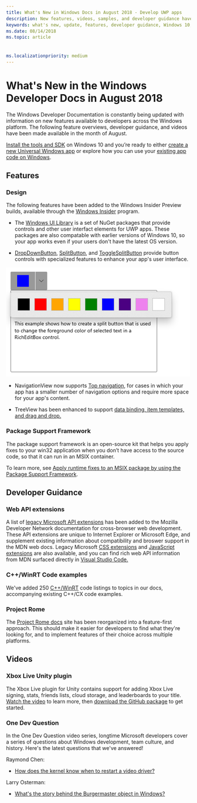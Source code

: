 ```yaml
---
title: What's New in Windows Docs in August 2018 - Develop UWP apps
description: New features, videos, samples, and developer guidance have been added to the Windows 10 developer documentation for August 2018.
keywords: what's new, update, features, developer guidance, Windows 10, august
ms.date: 08/14/2018
ms.topic: article


ms.localizationpriority: medium
---
```

# What's New in the Windows Developer Docs in August 2018

The Windows Developer Documentation is constantly being updated with information on new features available to developers across the Windows platform. The following feature overviews, developer guidance, and videos have been made available in the month of August.

[Install the tools and SDK](https://developer.microsoft.com/windows/downloads#_blank) on Windows 10 and you’re ready to either [create a new Universal Windows app](../get-started/create-uwp-apps.md) or explore how you can use your [existing app code on Windows](../porting/index.md).

## Features

### Design

The following features have been added to the Windows Insider Preview builds, available through the [Windows Insider](https://insider.windows.com/) program.

* The [Windows UI Library](/uwp/toolkits/winui/) is a set of NuGet packages that provide controls and other user interfact elements for UWP apps. These packages are also compatable with earlier versions of Windows 10, so your app works even if your users don't have the latest OS version.

* [DropDownButton](../design/controls-and-patterns/buttons.md#create-a-drop-down-button), [SplitButton](../design/controls-and-patterns/buttons.md#create-a-split-button), and [ToggleSplitButton](../design/controls-and-patterns/buttons.md#create-a-toggle-split-button) provide button controls with specialized features to enhance your app's user interface.

![A split button for selecting foreground color](../design/controls-and-patterns/images/split-button-rtb.png)

* NavigationView now supports [Top navigation](../design/controls-and-patterns/navigationview.md), for cases in which your app has a smaller number of navigation options and require more space for your app's content.

* TreeView has been enhanced to support [data binding, item templates, and drag and drop.](../design/controls-and-patterns/tree-view.md)

### Package Support Framework

The package support framework is an open-source kit that helps you apply fixes to your win32 application when you don’t have access to the source code, so that it can run in an MSIX container.

To learn more, see [Apply runtime fixes to an MSIX package by using the Package Support Framework](/windows/msix/psf/package-support-framework).

## Developer Guidance

### Web API extensions

A list of [legacy Microsoft API extensions](https://developer.mozilla.org/docs/Web/API/Microsoft_API_extensions) has been added to the Mozilla Developer Network documentation for cross-browser web development. These API extensions are unique to Internet Explorer or Microsoft Edge, and supplement existing information about compatibility and broswer support in the MDN web docs. Legacy Microsoft [CSS extensions](https://developer.mozilla.org/docs/Web/CSS/Microsoft_Extensions) and [JavaScript extensions](https://developer.mozilla.org/docs/Web/JavaScript/Microsoft_JavaScript_extensions) are also available, and you can find rich web API information from MDN surfaced directly in [Visual Studio Code.](https://code.visualstudio.com/updates/v1_25#_new-css-pseudo-selectors-and-pseudo-elements-from-mdn)

### C++/WinRT Code examples

We've added 250 [C++/WinRT](../cpp-and-winrt-apis/index.md) code listings to topics in our docs, accompanying existing C++/CX code examples.

### Project Rome

The [Project Rome docs](/windows/project-rome/) site has been reorganized into a feature-first approach. This should make it easier for developers to find what they're looking for, and to implement features of their choice across multiple platforms.

## Videos

### Xbox Live Unity plugin

The Xbox Live plugin for Unity contains support for adding Xbox Live signing, stats, friends lists, cloud storage, and leaderboards to your title. [Watch the video](https://youtu.be/fVQZ-YgwNpY) to learn more, then [download the GitHub package](/gaming/xbox-live/get-started/setup-ide/creators/unity-win10/live-cr-unity-win10-nav?WT.mc_id=windowsdocs-twi) to get started.

### One Dev Question

In the One Dev Question video series, longtime Microsoft developers cover a series of questions about Windows development, team culture, and history. Here's the latest questions that we've answered!

Raymond Chen:

* [How does the kernel know when to restart a video driver?](https://youtu.be/3SNAdyO1l5c)

Larry Osterman:

* [What's the story behind the Burgermaster object in Windows?](https://youtu.be/0TDSbyAIvX0)